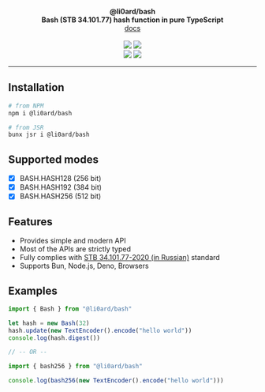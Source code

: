 <p align="center">
    <b>@li0ard/bash</b><br>
    <b>Bash (STB 34.101.77) hash function in pure TypeScript</b>
    <br>
    <a href="https://li0ard.is-cool.dev/bash">docs</a>
    <br><br>
    <a href="https://github.com/li0ard/bash/actions/workflows/test.yml"><img src="https://github.com/li0ard/bash/actions/workflows/test.yml/badge.svg" /></a>
    <a href="https://github.com/li0ard/bash/blob/main/LICENSE"><img src="https://img.shields.io/github/license/li0ard/bash" /></a>
    <br>
    <a href="https://npmjs.com/package/@li0ard/bash"><img src="https://img.shields.io/npm/v/@li0ard/bash" /></a>
    <a href="https://jsr.io/@li0ard/bash"><img src="https://jsr.io/badges/@li0ard/bash" /></a>
    <br>
    <hr>
</p>

## Installation

```bash
# from NPM
npm i @li0ard/bash

# from JSR
bunx jsr i @li0ard/bash
```

## Supported modes
- [x] BASH.HASH128 (256 bit)
- [x] BASH.HASH192 (384 bit)
- [x] BASH.HASH256 (512 bit)

## Features
- Provides simple and modern API
- Most of the APIs are strictly typed
- Fully complies with [STB 34.101.77-2020 (in Russian)](https://apmi.bsu.by/assets/files/std/bash-spec24.pdf) standard
- Supports Bun, Node.js, Deno, Browsers

## Examples

```ts
import { Bash } from "@li0ard/bash"

let hash = new Bash(32)
hash.update(new TextEncoder().encode("hello world"))
console.log(hash.digest())

// -- OR --

import { bash256 } from "@li0ard/bash"

console.log(bash256(new TextEncoder().encode("hello world")))
```